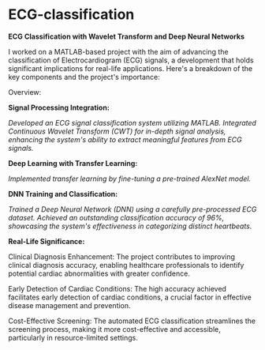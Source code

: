 # ECG-classification

**ECG Classification with Wavelet Transform and Deep Neural Networks**

I worked on a MATLAB-based project with the aim of advancing the classification of Electrocardiogram (ECG) signals, a development that holds significant implications for real-life applications. Here's a breakdown of the key components and the project's importance:

Overview:

**Signal Processing Integration:**

*Developed an ECG signal classification system utilizing MATLAB.
Integrated Continuous Wavelet Transform (CWT) for in-depth signal analysis, enhancing the system's ability to extract meaningful features from ECG signals.*

**Deep Learning with Transfer Learning:**

*Implemented transfer learning by fine-tuning a pre-trained AlexNet model.*

**DNN Training and Classification:**

*Trained a Deep Neural Network (DNN) using a carefully pre-processed ECG dataset.
Achieved an outstanding classification accuracy of 96%, showcasing the system's effectiveness in categorizing distinct heartbeats.*

**Real-Life Significance:**

Clinical Diagnosis Enhancement: The project contributes to improving clinical diagnosis accuracy, enabling healthcare professionals to identify potential cardiac abnormalities with greater confidence.

Early Detection of Cardiac Conditions: The high accuracy achieved facilitates early detection of cardiac conditions, a crucial factor in effective disease management and prevention.

Cost-Effective Screening: The automated ECG classification streamlines the screening process, making it more cost-effective and accessible, particularly in resource-limited settings.

